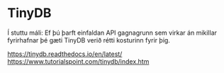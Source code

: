 # TinyDB 

Í stuttu máli: Ef þú þarft einfaldan  API gagnagrunn sem virkar án mikillar fyrirhafnar þé gæti TinyDB verið rétti kosturinn fyrir þig.

https://tinydb.readthedocs.io/en/latest/
https://www.tutorialspoint.com/tinydb/index.htm

